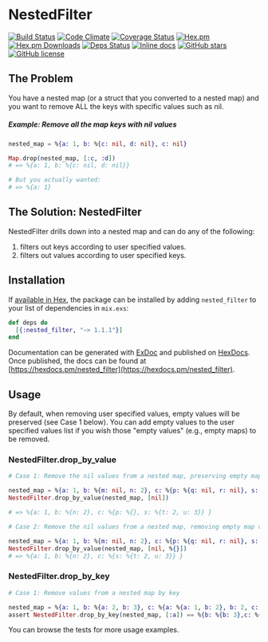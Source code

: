# NestedFilter

[![Build Status](https://travis-ci.org/treble37/nested_filter.svg?branch=master)](https://travis-ci.org/treble37/nested_filter)
[![Code Climate](https://codeclimate.com/github/treble37/nested_filter/badges/gpa.svg)](https://codeclimate.com/github/treble37/nested_filter)
[![Coverage Status](https://coveralls.io/repos/github/treble37/nested_filter/badge.svg?branch=master)](https://coveralls.io/github/treble37/nested_filter?branch=master)
[![Hex.pm](https://img.shields.io/hexpm/v/nested_filter.svg)](https://hex.pm/packages/nested_filter)
[![Hex.pm Downloads](https://img.shields.io/hexpm/dt/nested_filter.svg)](https://hex.pm/packages/nested_filter)
[![Deps Status](https://beta.hexfaktor.org/badge/all/github/treble37/nested_filter.svg)](https://beta.hexfaktor.org/github/treble37/nested_filter)
[![Inline docs](http://inch-ci.org/github/treble37/nested_filter.svg?branch=master)](http://inch-ci.org/github/treble37/nested_filter)
[![GitHub stars](https://img.shields.io/github/stars/treble37/nested_filter.svg)](https://github.com/treble37/nested_filter/stargazers)
[![GitHub license](https://img.shields.io/badge/license-MIT-blue.svg)](https://raw.githubusercontent.com/treble37/nested_filter/master/LICENSE)

## The Problem

You have a nested map (or a struct that you converted to a nested map) and you want to remove ALL the keys with specific values such as nil.

##### Example: Remove all the map keys with nil values

```elixir
nested_map = %{a: 1, b: %{c: nil, d: nil}, c: nil}

Map.drop(nested_map, [:c, :d])
# => %{a: 1, b: %{c: nil, d: nil}}

# But you actually wanted:
# => %{a: 1}
```

## The Solution: NestedFilter

NestedFilter drills down into a nested map and can do any of the following:

1. filters out keys according to user specified values.
2. filters out values according to user specified keys.

## Installation

If [available in Hex](https://hex.pm/docs/publish), the package can be installed
by adding `nested_filter` to your list of dependencies in `mix.exs`:

```elixir
def deps do
  [{:nested_filter, "~> 1.1.1"}]
end
```

Documentation can be generated with [ExDoc](https://github.com/elixir-lang/ex_doc)
and published on [HexDocs](https://hexdocs.pm). Once published, the docs can
be found at [https://hexdocs.pm/nested_filter](https://hexdocs.pm/nested_filter).


## Usage

By default, when removing user specified values, empty values will be preserved
(see Case 1 below). You can add empty values to the user specified values list
if you wish those "empty values" (e.g., empty maps) to be removed.

### NestedFilter.drop_by_value

```elixir
# Case 1: Remove the nil values from a nested map, preserving empty map values

nested_map = %{a: 1, b: %{m: nil, n: 2}, c: %{p: %{q: nil, r: nil}, s: %{t: 2, u: 3}} }
NestedFilter.drop_by_value(nested_map, [nil])

# => %{a: 1, b: %{n: 2}, c: %{p: %{}, s: %{t: 2, u: 3}} }

# Case 2: Remove the nil values from a nested map, removing empty map values

nested_map = %{a: 1, b: %{m: nil, n: 2}, c: %{p: %{q: nil, r: nil}, s: %{t: 2, u: 3}} }
NestedFilter.drop_by_value(nested_map, [nil, %{}])
# => %{a: 1, b: %{n: 2}, c: %{s: %{t: 2, u: 3}} }
```

### NestedFilter.drop_by_key

```elixir
# Case 1: Remove values from a nested map by key

nested_map = %{a: 1, b: %{a: 2, b: 3}, c: %{a: %{a: 1, b: 2}, b: 2, c: %{d: 1, e: 2}}}
assert NestedFilter.drop_by_key(nested_map, [:a]) == %{b: %{b: 3},c: %{b: 2, c: %{d: 1, e: 2}}}
```

You can browse the tests for more usage examples.
